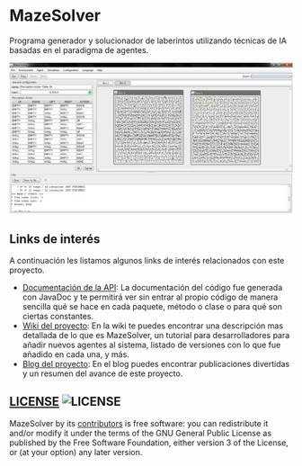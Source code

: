 MazeSolver
==========

Programa generador y solucionador de laberintos utilizando técnicas de IA basadas en el paradigma de agentes.

![Screenshot](prototype/gui_1.2.png)

## Links de interés

A continuación les listamos algunos links de interés relacionados con este proyecto.

* [Documentación de la API](http://mazesolver.github.io/MazeSolver/): La documentación del código fue generada con
  JavaDoc y te permitirá ver sin entrar al propio código de manera sencilla qué se hace en cada paquete, método o clase
  o para qué son ciertas constantes.
* [Wiki del proyecto](https://github.com/MazeSolver/MazeSolver/wiki): En la wiki te puedes encontrar una descripción mas
  detallada de lo que es MazeSolver, un tutorial para desarrolladores para añadir nuevos agentes al sistema, listado de
  versiones con lo que fue añadido en cada una, y más.
* [Blog del proyecto](https://mazesolver.wordpress.com/): En el blog puedes encontrar publicaciones divertidas y un
  resumen del avance de este proyecto.

## [LICENSE](http://www.gnu.org/licenses/gpl-3.0.html) ![LICENSE](http://www.gnu.org/graphics/gplv3-88x31.png)

MazeSolver by its [contributors](https://github.com/kevinrobayna/MazeSolver/graphs/contributors) is free software: you
can redistribute it and/or modify it under the terms of the GNU General Public License as published by the Free Software
Foundation, either version 3 of the License, or (at your option) any later version.
